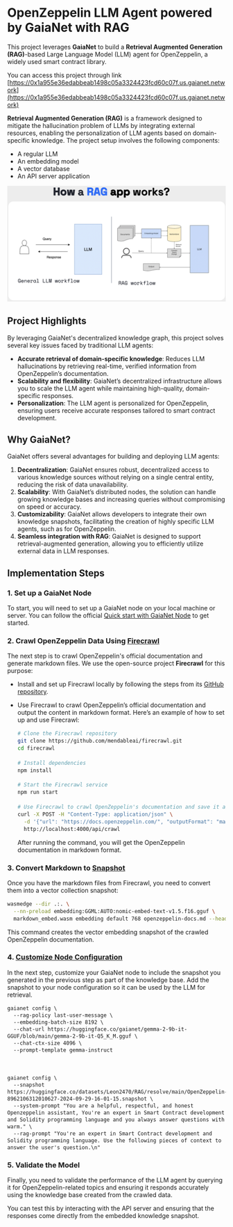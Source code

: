 # OpenZeppelin LLM Agent powered by GaiaNet with RAG

This project leverages **GaiaNet** to build a **Retrieval Augmented Generation (RAG)**-based Large Language Model (LLM) agent for OpenZeppelin, a widely used smart contract library. 


You can access this project through link [https://0x1a955e36edabbeab1498c05a3324423fcd60c07f.us.gaianet.network](https://0x1a955e36edabbeab1498c05a3324423fcd60c07f.us.gaianet.network)

**Retrieval Augmented Generation (RAG)** is a framework designed to mitigate the hallucination problem of LLMs by integrating external resources, enabling the personalization of LLM agents based on domain-specific knowledge. The project setup involves the following components:

- A regular LLM
- An embedding model
- A vector database
- An API server application

![Alt text](image-1.png)

## Project Highlights

By leveraging GaiaNet's decentralized knowledge graph, this project solves several key issues faced by traditional LLM agents:

- **Accurate retrieval of domain-specific knowledge**: Reduces LLM hallucinations by retrieving real-time, verified information from OpenZeppelin’s documentation.
- **Scalability and flexibility**: GaiaNet’s decentralized infrastructure allows you to scale the LLM agent while maintaining high-quality, domain-specific responses.
- **Personalization**: The LLM agent is personalized for OpenZeppelin, ensuring users receive accurate responses tailored to smart contract development.

## Why GaiaNet?

GaiaNet offers several advantages for building and deploying LLM agents:

1. **Decentralization**: GaiaNet ensures robust, decentralized access to various knowledge sources without relying on a single central entity, reducing the risk of data unavailability.
2. **Scalability**: With GaiaNet’s distributed nodes, the solution can handle growing knowledge bases and increasing queries without compromising on speed or accuracy.
3. **Customizability**: GaiaNet allows developers to integrate their own knowledge snapshots, facilitating the creation of highly specific LLM agents, such as for OpenZeppelin.
4. **Seamless integration with RAG**: GaiaNet is designed to support retrieval-augmented generation, allowing you to efficiently utilize external data in LLM responses.

## Implementation Steps

### 1. Set up a GaiaNet Node
To start, you will need to set up a GaiaNet node on your local machine or server. You can follow the official [Quick start with GaiaNet Node](https://docs.gaianet.ai/node-guide/quick-start) to get started.

### 2. Crawl OpenZeppelin Data Using [Firecrawl](https://www.firecrawl.dev/)

The next step is to crawl OpenZeppelin's official documentation and generate markdown files. We use the open-source project **Firecrawl** for this purpose:

- Install and set up Firecrawl locally by following the steps from its [GitHub repository](https://github.com/mendableai/firecrawl/tree/main).
- Use Firecrawl to crawl OpenZeppelin’s official documentation and output the content in markdown format. Here’s an example of how to set up and use Firecrawl:

  ```bash
  # Clone the Firecrawl repository
  git clone https://github.com/mendableai/firecrawl.git
  cd firecrawl

  # Install dependencies
  npm install

  # Start the Firecrawl service
  npm run start

  # Use Firecrawl to crawl OpenZeppelin's documentation and save it as markdown
  curl -X POST -H "Content-Type: application/json" \
    -d '{"url": "https://docs.openzeppelin.com/", "outputFormat": "markdown"}' \
    http://localhost:4000/api/crawl
  ```

  After running the command, you will get the OpenZeppelin documentation in markdown format.

### 3. Convert Markdown to [Snapshot](https://docs.gaianet.ai/creator-guide/knowledge/markdown)

Once you have the markdown files from Firecrawl, you need to convert them into a vector collection snapshot:

```bash
wasmedge --dir .:. \
  --nn-preload embedding:GGML:AUTO:nomic-embed-text-v1.5.f16.gguf \
  markdown_embed.wasm embedding default 768 openzeppelin-docs.md --heading_level 2 --ctx_size 4096 --maximum_context_length 2048
```

This command creates the vector embedding snapshot of the crawled OpenZeppelin documentation.

### 4. [Customize Node Configuration](https://docs.gaianet.ai/node-guide/customize)

In the next step, customize your GaiaNet node to include the snapshot you generated in the previous step as part of the knowledge base. Add the snapshot to your node configuration so it can be used by the LLM for retrieval.
```
gaianet config \
  --rag-policy last-user-message \
  --embedding-batch-size 8192 \
  --chat-url https://huggingface.co/gaianet/gemma-2-9b-it-GGUF/blob/main/gemma-2-9b-it-Q5_K_M.gguf \
  --chat-ctx-size 4096 \
  --prompt-template gemma-instruct



gaianet config \
  --snapshot https://huggingface.co/datasets/Leon2470/RAG/resolve/main/OpenZeppelin-8962106312010627-2024-09-29-16-01-15.snapshot \
  --system-prompt "You are a helpful, respectful, and honest Openzeppelin assistant, You're an expert in Smart Contract development and Solidity programming language and you always answer questions with warm." \
  --rag-prompt "You're an expert in Smart Contract development and Solidity programming language. Use the following pieces of context to answer the user's question.\n"

```

### 5. Validate the Model

Finally, you need to validate the performance of the LLM agent by querying it for OpenZeppelin-related topics and ensuring it responds accurately using the knowledge base created from the crawled data.

You can test this by interacting with the API server and ensuring that the responses come directly from the embedded knowledge snapshot.